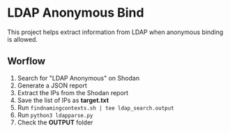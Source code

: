 # LDAP Anonymous Bind

This project helps extract information from LDAP when anonymous binding is allowed. 

## Worflow
1. Search for "LDAP Anonymous" on Shodan
2. Generate a JSON report
3. Extract the IPs from the Shodan report
4. Save the list of IPs as **target.txt**
5. Run ```findnamingcontexts.sh | tee ldap_search.output```
6. Run ```python3 ldapparse.py```
7. Check the **OUTPUT** folder
